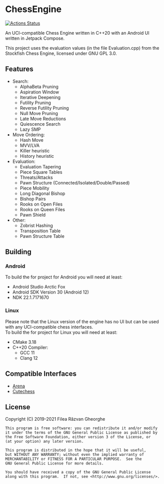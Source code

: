 # ChessEngine

[![Actions Status](https://github.com/TheLuckyCoder/ChessEngine/workflows/Android%20CI/badge.svg)](https://github.com/TheLuckyCoder/ChessEngine/actions)

An UCI-compatible Chess Engine written in C++20 with an Android UI written in Jetpack Compose.

This project uses the evaluation values (in the file Evaluation.cpp) from the Stockfish Chess Engine, licensed under GNU GPL 3.0.

## Features

- Search:
  - AlphaBeta Pruning
  - Aspiration Window
  - Iterative Deepening
  - Futility Pruning
  - Reverse Futility Pruning
  - Null Move Pruning
  - Late Move Reductions
  - Quiescence Search
  - Lazy SMP
- Move Ordering:
  - Hash Move
  - MVV/LVA
  - Killer heuristic
  - History heuristic
- Evaluation:
  - Evaluation Tapering
  - Piece Square Tables
  - Threats/Attacks
  - Pawn Structure (Connected/Isolated/Double/Passed)
  - Piece Mobility
  - Long Diagonal Bishop
  - Bishop Pairs
  - Rooks on Open Files
  - Rooks on Queen Files
  - Pawn Shield
- Other:
  - Zobrist Hashing
  - Transposition Table
  - Pawn Structure Table

## Building

### Android

To build the for project for Android you will need at least:
 - Android Studio Arctic Fox
 - Android SDK Version 30 (Android 12)
 - NDK 22.1.7171670

### Linux

Please note that the Linux version of the engine has no UI but can be used with any UCI-compatible chess interfaces.<br>
To build the for project for Linux you will need at least:
 - CMake 3.18
 - C++20 Compiler:
    * GCC 11
    * Clang 12

## Compatible Interfaces

- [Arena](http://www.playwitharena.com)
- [Cutechess](https://github.com/cutechess/cutechess)

## License

Copyright (C) 2019-2021 Filea Răzvan Gheorghe

    This program is free software: you can redistribute it and/or modify
    it under the terms of the GNU General Public License as published by
    the Free Software Foundation, either version 3 of the License, or
    (at your option) any later version.

    This program is distributed in the hope that it will be useful,
    but WITHOUT ANY WARRANTY; without even the implied warranty of
    MERCHANTABILITY or FITNESS FOR A PARTICULAR PURPOSE.  See the
    GNU General Public License for more details.

    You should have received a copy of the GNU General Public License
    along with this program.  If not, see <http://www.gnu.org/licenses/>.
